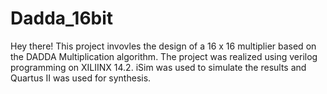 # Dadda_16bit
Hey there!
This project invovles the design of a 16 x 16 multiplier based on the DADDA Multiplication algorithm.
The project was realized using verilog programming on XILIINX 14.2.
iSim was used to simulate the results and Quartus II was used for synthesis.
